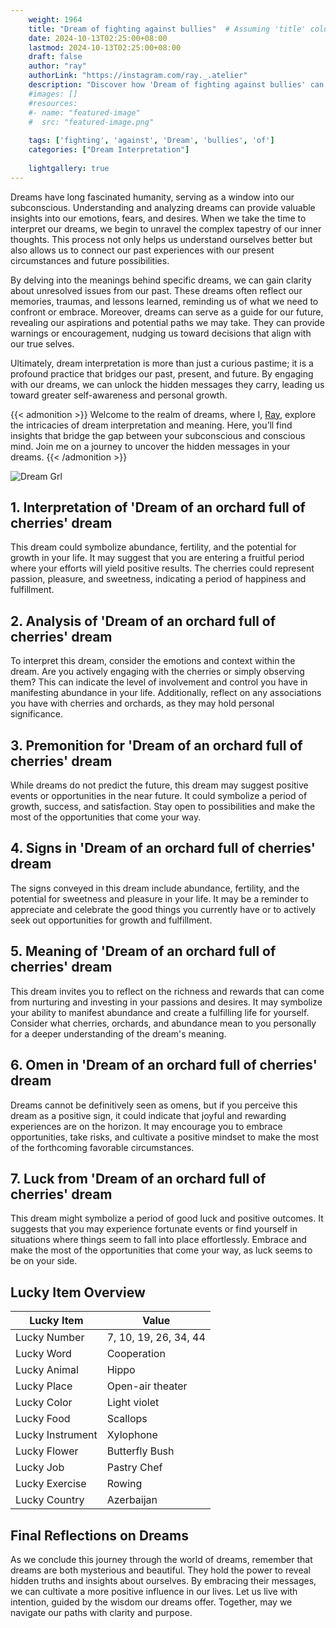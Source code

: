 ```yaml
---
    weight: 1964
    title: "Dream of fighting against bullies"  # Assuming 'title' column exists
    date: 2024-10-13T02:25:00+08:00
    lastmod: 2024-10-13T02:25:00+08:00
    draft: false
    author: "ray"
    authorLink: "https://instagram.com/ray._.atelier"
    description: "Discover how 'Dream of fighting against bullies' can interpret your future and uncover its significant meanings in your life."
    #images: []
    #resources:
    #- name: "featured-image"
    #  src: "featured-image.png"
    
    tags: ['fighting', 'against', 'Dream', 'bullies', 'of']
    categories: ["Dream Interpretation"]
    
    lightgallery: true
---
```

    
Dreams have long fascinated humanity, serving as a window into our subconscious. Understanding and analyzing dreams can provide valuable insights into our emotions, fears, and desires. When we take the time to interpret our dreams, we begin to unravel the complex tapestry of our inner thoughts. This process not only helps us understand ourselves better but also allows us to connect our past experiences with our present circumstances and future possibilities.

By delving into the meanings behind specific dreams, we can gain clarity about unresolved issues from our past. These dreams often reflect our memories, traumas, and lessons learned, reminding us of what we need to confront or embrace. Moreover, dreams can serve as a guide for our future, revealing our aspirations and potential paths we may take. They can provide warnings or encouragement, nudging us toward decisions that align with our true selves.

Ultimately, dream interpretation is more than just a curious pastime; it is a profound practice that bridges our past, present, and future. By engaging with our dreams, we can unlock the hidden messages they carry, leading us toward greater self-awareness and personal growth.

{{< admonition >}}
Welcome to the realm of dreams, where I, [Ray](https://instagram.com/ray._.atelier), explore the intricacies of dream interpretation and meaning. Here, you’ll find insights that bridge the gap between your subconscious and conscious mind. Join me on a journey to uncover the hidden messages in your dreams.
{{< /admonition >}}

![Dream Grl](https://cdn.pixabay.com/photo/2017/11/02/03/35/gothic-2910057_1280.jpg "Dream Grl")

## 1. Interpretation of 'Dream of an orchard full of cherries' dream
 This dream could symbolize abundance, fertility, and the potential for growth in your life. It may suggest that you are entering a fruitful period where your efforts will yield positive results. The cherries could represent passion, pleasure, and sweetness, indicating a period of happiness and fulfillment.

## 2. Analysis of 'Dream of an orchard full of cherries' dream
 To interpret this dream, consider the emotions and context within the dream. Are you actively engaging with the cherries or simply observing them? This can indicate the level of involvement and control you have in manifesting abundance in your life. Additionally, reflect on any associations you have with cherries and orchards, as they may hold personal significance.

## 3. Premonition for 'Dream of an orchard full of cherries' dream
 While dreams do not predict the future, this dream may suggest positive events or opportunities in the near future. It could symbolize a period of growth, success, and satisfaction. Stay open to possibilities and make the most of the opportunities that come your way.

## 4. Signs in 'Dream of an orchard full of cherries' dream
 The signs conveyed in this dream include abundance, fertility, and the potential for sweetness and pleasure in your life. It may be a reminder to appreciate and celebrate the good things you currently have or to actively seek out opportunities for growth and fulfillment.

## 5. Meaning of 'Dream of an orchard full of cherries' dream
 This dream invites you to reflect on the richness and rewards that can come from nurturing and investing in your passions and desires. It may symbolize your ability to manifest abundance and create a fulfilling life for yourself. Consider what cherries, orchards, and abundance mean to you personally for a deeper understanding of the dream's meaning.

## 6. Omen in 'Dream of an orchard full of cherries' dream
 Dreams cannot be definitively seen as omens, but if you perceive this dream as a positive sign, it could indicate that joyful and rewarding experiences are on the horizon. It may encourage you to embrace opportunities, take risks, and cultivate a positive mindset to make the most of the forthcoming favorable circumstances.

## 7. Luck from 'Dream of an orchard full of cherries' dream
 This dream might symbolize a period of good luck and positive outcomes. It suggests that you may experience fortunate events or find yourself in situations where things seem to fall into place effortlessly. Embrace and make the most of the opportunities that come your way, as luck seems to be on your side.

## Lucky Item Overview
| Lucky Item          | Value              |
|---------------|--------------------|
| Lucky Number        | 7, 10, 19, 26, 34, 44  |
| Lucky Word          | Cooperation |
| Lucky Animal        | Hippo |
| Lucky Place         | Open-air theater     |
| Lucky Color         | Light violet     |
| Lucky Food          | Scallops      |
| Lucky Instrument    | Xylophone |
| Lucky Flower        | Butterfly Bush    |
| Lucky Job           | Pastry Chef       |
| Lucky Exercise      | Rowing  |
| Lucky Country       | Azerbaijan    |


##  Final Reflections on Dreams

As we conclude this journey through the world of dreams, remember that dreams are both mysterious and beautiful. They hold the power to reveal hidden truths and insights about ourselves. By embracing their messages, we can cultivate a more positive influence in our lives. Let us live with intention, guided by the wisdom our dreams offer. Together, may we navigate our paths with clarity and purpose.
